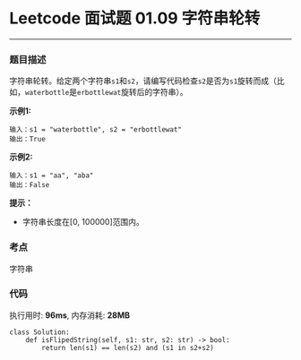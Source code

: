 # Leetcode 面试题 01.09 字符串轮转
***
### 题目描述

字符串轮转。给定两个字符串`s1`和`s2`，请编写代码检查`s2`是否为`s1`旋转而成（比如，`waterbottle`是`erbottlewat`旋转后的字符串）。

**示例1:**    

	输入：s1 = "waterbottle", s2 = "erbottlewat"
	输出：True
	
**示例2:**    

	输入：s1 = "aa", "aba"
	输出：False
	
**提示：**

* 字符串长度在[0, 100000]范围内。


### 考点

字符串


### 代码
执行用时: **96ms**, 内存消耗: **28MB**

```
class Solution:
    def isFlipedString(self, s1: str, s2: str) -> bool:
        return len(s1) == len(s2) and (s1 in s2+s2)
```



